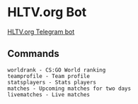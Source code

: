 # HLTV.org Bot

[HLTV.org Telegram bot](https://t.me/hltvorg42bot)

## Commands

```
worldrank - CS:GO World ranking
teamprofile - Team profile
statsplayers - Stats players
matches - Upcoming matches for two days
livematches - Live matches
```

